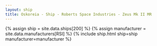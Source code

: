 ```yaml
---
layout: ship
title: Oskoreia - Ship - Roberts Space Industries - Zeus Mk II MR
---
```

{% assign ship = site.data.ships[200] %}
{% assign manufacturer = site.data.manufacturers[RSI] %}
{% include ship.html ship=ship manufacturer=manufacturer %}
